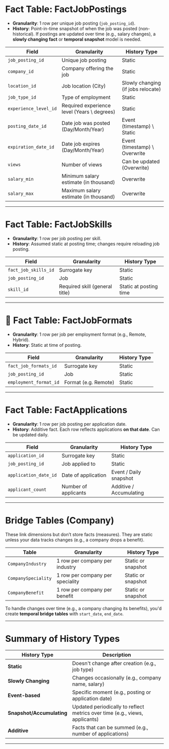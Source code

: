 # **Fact Table: FactJobPostings**

* **Granularity**: 1 row per unique job posting (`job_posting_id`).
* **History**: Point-in-time snapshot of when the job was posted (non-historical). If postings are updated over time (e.g., salary changes), a **slowly changing fact** or **temporal snapshot** model is needed.

| Field                 | Granularity               | History Type                                        |
| --------------------- | ------------------------- | --------------------------------------------------- |
| `job_posting_id`      | Unique job posting        | Static                                              |
| `company_id`          | Company offering the job  | Static |
| `location_id`         | Job location (City)              | Slowly changing (if jobs relocate)                  |
| `job_type_id`         | Type of employment        | Static                                              |
| `experience_level_id` | Required experience level (Years \ degrees) | Static                                              |
| `posting_date_id`     | Date job was posted (Day/Month/Year)       | Event (timestamp) \ Static                                   |
| `expiration_date_id`  | Date job expires (Day/Month/Year)| Event (timestamp) \ Overwrite                                   |
| `views`               | Number of views           | Can be updated (Overwrite)                    |
| `salary_min`          | Minimum salary estimate (in thousand)   | Overwrite                    |
| `salary_max`          | Maximum salary estimate (in thousand)| Overwrite                    |

---

# **Fact Table: FactJobSkills**

* **Granularity**: 1 row per job posting per skill.
* **History**: Assumed static at posting time; changes require reloading job posting.

| Field                | Granularity    | History Type           |
| -------------------- | -------------- | ---------------------- |
| `fact_job_skills_id` | Surrogate key  | Static                 |
| `job_posting_id`     | Job            | Static                 |
| `skill_id`           | Required skill (general title) | Static at posting time |

---

# 📌 **Fact Table: FactJobFormats**

* **Granularity**: 1 row per job per employment format (e.g., Remote, Hybrid).
* **History**: Static at time of posting.

| Field                  | Granularity          | History Type |
| ---------------------- | -------------------- | ------------ |
| `fact_job_formats_id`  | Surrogate key        | Static       |
| `job_posting_id`       | Job                  | Static       |
| `employment_format_id` | Format (e.g. Remote) | Static       |

---

# **Fact Table: FactApplications**

* **Granularity**: 1 row per job posting per application date.
* **History**: Additive fact. Each row reflects applications **on that date**. Can be updated daily.

| Field                 | Granularity                   | History Type            |
| --------------------- | ----------------------------- | ----------------------- |
| `application_id`      | Surrogate key                 | Static                  |
| `job_posting_id`      | Job applied to                | Static                  |
| `application_date_id` | Date of application           | Event / Daily snapshot  |
| `applicant_count`     | Number of applicants | Additive / Accumulating |

---

# **Bridge Tables (Company)**

These link dimensions but don’t store facts (measures). They are static unless your data tracks changes (e.g., a company drops a benefit).

| Table               | Granularity                      | History Type       |
| ------------------- | -------------------------------- | ------------------ |
| `CompanyIndustry`   | 1 row per company per industry   | Static or snapshot |
| `CompanySpeciality` | 1 row per company per speciality | Static or snapshot |
| `CompanyBenefit`    | 1 row per company per benefit    | Static or snapshot |

To handle changes over time (e.g., a company changing its benefits), you'd create **temporal bridge tables** with `start_date`, `end_date`.

---

# Summary of History Types

| History Type              | Description                                                                 |
| ------------------------- | --------------------------------------------------------------------------- |
| **Static**                | Doesn't change after creation (e.g., job type)                              |
| **Slowly Changing**       | Changes occasionally (e.g., company name, salary)                           |
| **Event-based**           | Specific moment (e.g., posting or application date)                         |
| **Snapshot/Accumulating** | Updated periodically to reflect metrics over time (e.g., views, applicants) |
| **Additive**              | Facts that can be summed (e.g., number of applications)                     |

---
